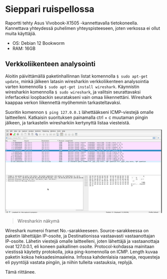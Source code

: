 # Sieppari ruispellossa

Raportti tehty Asus Vivobook-X1505 -kannettavalla tietokoneella. Kannettava yhteydessä puhelimen yhteyspisteeseen, joten verkossa ei ollut muita käyttäjiä.


 - OS: Debian 12 Bookworm
 - RAM: 16GB


## Verkkoliikenteen analysointi

Aloitin päivittämällä paketinhallinnan listat komennolla ``$ sudo apt-get update``, minkä jälkeen latasin wiresharkin verkkoliikenteen analysointia varten komennolla ``$ sudo apt-get install wireshark``. Käynnistin wiresharkin komennolla ``$ sudo wireshark``, ja valitsin seurattavaksi inferfaceksi loopbackin seuratakseni vain omaa liikennettäni.  Wireshark kaappaa verkon liikennettä myöhemmin tarkasteltavaksi.

Suoritin komennon ``$ ping 127.0.0.1`` lähettääkseni ICMP-viestejä omalle laitteelleni. Katkaisin suorituksen painamalla ctrl + c muutaman pingin jälkeen, ja tarkastelin wiresharkiin kertynyttä listaa viesteistä. 

![Add file: wireshark](/wireshark.png)
> Wiresharkin näkymä

Wireshark numeroi framet No.-sarakkeeseen. Source-sarakkeessa on paketin lähettäjän IP-osoite, ja Destinationissa vastaavasti vastaanottajan IP-osoite. Lähetin viestejä omalle laitteelleni, joten lähettäjä ja vastaanottaja ovat 127.0.0.1, eli koneen paikallinen osoite. Protocol-kohdassa mainitaan viestissä käytetty protokolla, joka ping-komennolla on ICMP. Length kuvaa paketin kokoa heksadesimaaleina. Infossa kahdenlaisia raameja, requesteja eli pyyntöjä vastata pingiin, ja niihin tulleita vastauksia, replyjä. 

Tämä riittänee.
